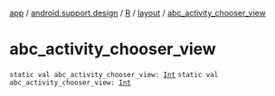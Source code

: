 [app](../../../index.md) / [android.support.design](../../index.md) / [R](../index.md) / [layout](index.md) / [abc_activity_chooser_view](.)

# abc_activity_chooser_view

`static val abc_activity_chooser_view: `[`Int`](https://kotlinlang.org/api/latest/jvm/stdlib/kotlin/-int/index.html)
`static val abc_activity_chooser_view: `[`Int`](https://kotlinlang.org/api/latest/jvm/stdlib/kotlin/-int/index.html)